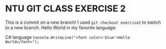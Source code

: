 # **NTU GIT CLASS EXERCISE 2**
This is a commit on a new branch! I used ```git checkout exercise2``` to switch to a new branch.
Hello World in my favorite language:

C# language
```Console.WriteLine("<font color='blue'>Hello World</font>");```
